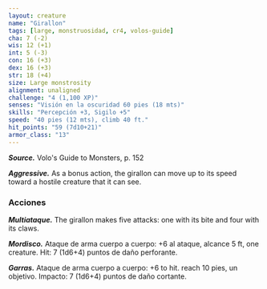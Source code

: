 ```yaml
---
layout: creature
name: "Girallon"
tags: [large, monstruosidad, cr4, volos-guide]
cha: 7 (-2)
wis: 12 (+1)
int: 5 (-3)
con: 16 (+3)
dex: 16 (+3)
str: 18 (+4)
size: Large monstrosity
alignment: unaligned
challenge: "4 (1,100 XP)"
senses: "Visión en la oscuridad 60 pies (18 mts)"
skills: "Percepción +3, Sigilo +5"
speed: "40 pies (12 mts), climb 40 ft."
hit_points: "59 (7d10+21)"
armor_class: "13"
---
```


***Source.*** Volo's Guide to Monsters, p. 152

***Aggressive.*** As a bonus action, the girallon can move up to its speed toward a hostile creature that it can see.

### Acciones

***Multiataque.*** The girallon makes five attacks: one with its bite and four with its claws.

***Mordisco.*** Ataque de arma cuerpo a cuerpo: +6 al ataque, alcance 5 ft, one creature. Hit: 7 (1d6+4) puntos de daño perforante.

***Garras.*** Ataque de arma cuerpo a cuerpo: +6 to hit. reach 10 pies, un objetivo. Impacto: 7 (1d6+4) puntos de daño cortante.
